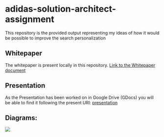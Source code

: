 # adidas-solution-architect-assignment
This repository is the provided output representing my ideas of how it would be possible to improve the search personalization

## Whitepaper
The whitepaper is present locally in this repository.
[Link to the Whitepaper document](./whitepaper.md)


## Presentation
As the Presentation has been worked on in Google Drive (GDocs) you will be able to find it following the present URI: [presentation](https://docs.google.com/presentation/d/12SmXpdT9iuxF99Y_7JdHbNiaTesPy87ViAwVrLTyAY8/edit?usp=sharing)

## Diagrams:
[![](https://mermaid.ink/img/pako:eNqFkcFqwzAQRH9F7Dn5AR0Cpe2tlEKuvmylcS0iS660CjUh_x4FOTQugeoktG-GmdWJTLQgTRnfBcHgxfFX4rELqp7ngUOAV0_TtN3t9uBkBpWT0ardG_X7XqEpRVuMKBcsfrR6i_FQpsatRn_8Hji5cESQmOZG8JGd50_nnczKDDCHpllh_7vejz-WQN5luaYzyPmB5G4Lt-JYuPcoUB69qNirFZdQWyba0Ig0srN1xaerpiMZMKKjmo4sei5eOurCuaJlsix4ta7WId2zz9gQF4n7ORjSkgpu0PJNC3W-AKOHmzc)](https://mermaid.live/edit#pako:eNqFkcFqwzAQRH9F7Dn5AR0Cpe2tlEKuvmylcS0iS660CjUh_x4FOTQugeoktG-GmdWJTLQgTRnfBcHgxfFX4rELqp7ngUOAV0_TtN3t9uBkBpWT0ardG_X7XqEpRVuMKBcsfrR6i_FQpsatRn_8Hji5cESQmOZG8JGd50_nnczKDDCHpllh_7vejz-WQN5luaYzyPmB5G4Lt-JYuPcoUB69qNirFZdQWyba0Ig0srN1xaerpiMZMKKjmo4sei5eOurCuaJlsix4ta7WId2zz9gQF4n7ORjSkgpu0PJNC3W-AKOHmzc)
